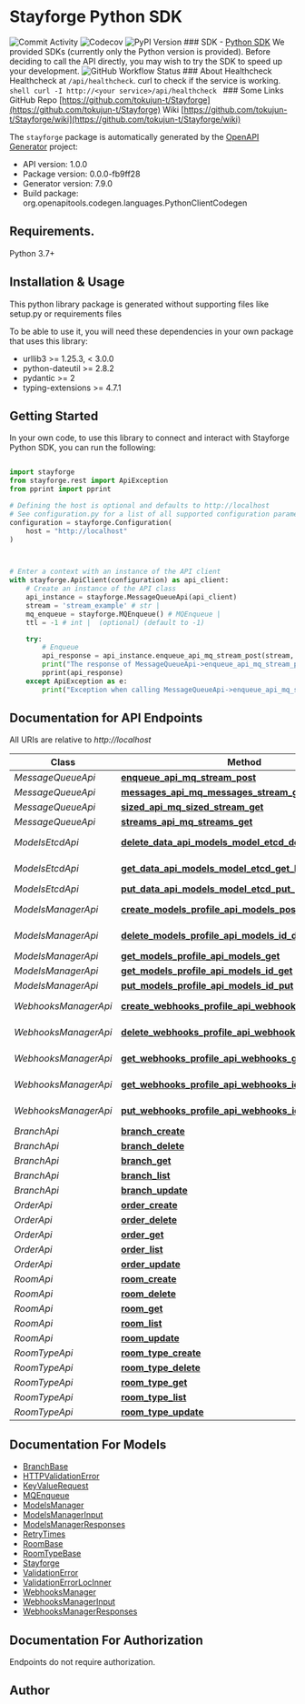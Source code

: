 # Stayforge Python SDK
![Commit Activity](https://img.shields.io/github/commit-activity/m/tokujun-t/stayforge) ![Codecov](https://codecov.io/gh/tokujun-t/stayforge/branch/main/graph/badge.svg) ![PyPI Version](https://img.shields.io/pypi/v/stayforge)  ### SDK  - [Python SDK](https://github.com/tokujun-t/stayforge-python)  We provided SDKs (currently only the Python version is provided). Before deciding to call the API directly, you may wish to try the SDK to speed up your development.  ![GitHub Workflow Status](https://github.com/tokujun-t/Stayforge/actions/workflows/python-sdk.yml/badge.svg)   ### About Healthcheck  Healthcheck at `/api/healthcheck`. curl to check if the service is working.  ```shell curl -I http://<your service>/api/healthcheck ``` ### Some Links  GitHub Repo [https://github.com/tokujun-t/Stayforge](https://github.com/tokujun-t/Stayforge)  Wiki [https://github.com/tokujun-t/Stayforge/wiki](https://github.com/tokujun-t/Stayforge/wiki) 

The `stayforge` package is automatically generated by the [OpenAPI Generator](https://openapi-generator.tech) project:

- API version: 1.0.0
- Package version: 0.0.0-fb9ff28
- Generator version: 7.9.0
- Build package: org.openapitools.codegen.languages.PythonClientCodegen

## Requirements.

Python 3.7+

## Installation & Usage

This python library package is generated without supporting files like setup.py or requirements files

To be able to use it, you will need these dependencies in your own package that uses this library:

* urllib3 >= 1.25.3, < 3.0.0
* python-dateutil >= 2.8.2
* pydantic >= 2
* typing-extensions >= 4.7.1

## Getting Started

In your own code, to use this library to connect and interact with Stayforge Python SDK,
you can run the following:

```python

import stayforge
from stayforge.rest import ApiException
from pprint import pprint

# Defining the host is optional and defaults to http://localhost
# See configuration.py for a list of all supported configuration parameters.
configuration = stayforge.Configuration(
    host = "http://localhost"
)



# Enter a context with an instance of the API client
with stayforge.ApiClient(configuration) as api_client:
    # Create an instance of the API class
    api_instance = stayforge.MessageQueueApi(api_client)
    stream = 'stream_example' # str | 
    mq_enqueue = stayforge.MQEnqueue() # MQEnqueue | 
    ttl = -1 # int |  (optional) (default to -1)

    try:
        # Enqueue
        api_response = api_instance.enqueue_api_mq_stream_post(stream, mq_enqueue, ttl=ttl)
        print("The response of MessageQueueApi->enqueue_api_mq_stream_post:\n")
        pprint(api_response)
    except ApiException as e:
        print("Exception when calling MessageQueueApi->enqueue_api_mq_stream_post: %s\n" % e)

```

## Documentation for API Endpoints

All URIs are relative to *http://localhost*

Class | Method | HTTP request | Description
------------ | ------------- | ------------- | -------------
*MessageQueueApi* | [**enqueue_api_mq_stream_post**](stayforge/docs/MessageQueueApi.md#enqueue_api_mq_stream_post) | **POST** /api/mq/{stream} | Enqueue
*MessageQueueApi* | [**messages_api_mq_messages_stream_get**](stayforge/docs/MessageQueueApi.md#messages_api_mq_messages_stream_get) | **GET** /api/mq/messages/{stream} | Messages
*MessageQueueApi* | [**sized_api_mq_sized_stream_get**](stayforge/docs/MessageQueueApi.md#sized_api_mq_sized_stream_get) | **GET** /api/mq/sized/{stream} | Sized
*MessageQueueApi* | [**streams_api_mq_streams_get**](stayforge/docs/MessageQueueApi.md#streams_api_mq_streams_get) | **GET** /api/mq/streams | Streams
*ModelsEtcdApi* | [**delete_data_api_models_model_etcd_delete_key_delete**](stayforge/docs/ModelsEtcdApi.md#delete_data_api_models_model_etcd_delete_key_delete) | **DELETE** /api/models/{model}/etcd/delete/{key} | Delete Data
*ModelsEtcdApi* | [**get_data_api_models_model_etcd_get_key_get**](stayforge/docs/ModelsEtcdApi.md#get_data_api_models_model_etcd_get_key_get) | **GET** /api/models/{model}/etcd/get/{key} | Get Data
*ModelsEtcdApi* | [**put_data_api_models_model_etcd_put_post**](stayforge/docs/ModelsEtcdApi.md#put_data_api_models_model_etcd_put_post) | **POST** /api/models/{model}/etcd/put | Put Data
*ModelsManagerApi* | [**create_models_profile_api_models_post**](stayforge/docs/ModelsManagerApi.md#create_models_profile_api_models_post) | **POST** /api/models/ | Create Models Profile
*ModelsManagerApi* | [**delete_models_profile_api_models_id_delete**](stayforge/docs/ModelsManagerApi.md#delete_models_profile_api_models_id_delete) | **DELETE** /api/models/{id} | Delete Models Profile
*ModelsManagerApi* | [**get_models_profile_api_models_get**](stayforge/docs/ModelsManagerApi.md#get_models_profile_api_models_get) | **GET** /api/models/ | Get Models Profile
*ModelsManagerApi* | [**get_models_profile_api_models_id_get**](stayforge/docs/ModelsManagerApi.md#get_models_profile_api_models_id_get) | **GET** /api/models/{id} | Get Models Profile
*ModelsManagerApi* | [**put_models_profile_api_models_id_put**](stayforge/docs/ModelsManagerApi.md#put_models_profile_api_models_id_put) | **PUT** /api/models/{id} | Put Models Profile
*WebhooksManagerApi* | [**create_webhooks_profile_api_webhooks_post**](stayforge/docs/WebhooksManagerApi.md#create_webhooks_profile_api_webhooks_post) | **POST** /api/webhooks/ | Create Webhooks Profile
*WebhooksManagerApi* | [**delete_webhooks_profile_api_webhooks_id_delete**](stayforge/docs/WebhooksManagerApi.md#delete_webhooks_profile_api_webhooks_id_delete) | **DELETE** /api/webhooks/{id} | Delete Webhooks Profile
*WebhooksManagerApi* | [**get_webhooks_profile_api_webhooks_get**](stayforge/docs/WebhooksManagerApi.md#get_webhooks_profile_api_webhooks_get) | **GET** /api/webhooks/ | Get Webhooks Profile
*WebhooksManagerApi* | [**get_webhooks_profile_api_webhooks_id_get**](stayforge/docs/WebhooksManagerApi.md#get_webhooks_profile_api_webhooks_id_get) | **GET** /api/webhooks/{id} | Get Webhooks Profile
*WebhooksManagerApi* | [**put_webhooks_profile_api_webhooks_id_put**](stayforge/docs/WebhooksManagerApi.md#put_webhooks_profile_api_webhooks_id_put) | **PUT** /api/webhooks/{id} | Put Webhooks Profile
*BranchApi* | [**branch_create**](stayforge/docs/BranchApi.md#branch_create) | **POST** /api/v1/branch/ | branch_create
*BranchApi* | [**branch_delete**](stayforge/docs/BranchApi.md#branch_delete) | **DELETE** /api/v1/branch/{id} | branch_delete
*BranchApi* | [**branch_get**](stayforge/docs/BranchApi.md#branch_get) | **GET** /api/v1/branch/{id} | branch_get
*BranchApi* | [**branch_list**](stayforge/docs/BranchApi.md#branch_list) | **GET** /api/v1/branch/ | branch_list
*BranchApi* | [**branch_update**](stayforge/docs/BranchApi.md#branch_update) | **PUT** /api/v1/branch/{id} | branch_update
*OrderApi* | [**order_create**](stayforge/docs/OrderApi.md#order_create) | **POST** /api/v1/order/ | order_create
*OrderApi* | [**order_delete**](stayforge/docs/OrderApi.md#order_delete) | **DELETE** /api/v1/order/{id} | order_delete
*OrderApi* | [**order_get**](stayforge/docs/OrderApi.md#order_get) | **GET** /api/v1/order/{id} | order_get
*OrderApi* | [**order_list**](stayforge/docs/OrderApi.md#order_list) | **GET** /api/v1/order/ | order_list
*OrderApi* | [**order_update**](stayforge/docs/OrderApi.md#order_update) | **PUT** /api/v1/order/{id} | order_update
*RoomApi* | [**room_create**](stayforge/docs/RoomApi.md#room_create) | **POST** /api/v1/room/ | room_create
*RoomApi* | [**room_delete**](stayforge/docs/RoomApi.md#room_delete) | **DELETE** /api/v1/room/{id} | room_delete
*RoomApi* | [**room_get**](stayforge/docs/RoomApi.md#room_get) | **GET** /api/v1/room/{id} | room_get
*RoomApi* | [**room_list**](stayforge/docs/RoomApi.md#room_list) | **GET** /api/v1/room/ | room_list
*RoomApi* | [**room_update**](stayforge/docs/RoomApi.md#room_update) | **PUT** /api/v1/room/{id} | room_update
*RoomTypeApi* | [**room_type_create**](stayforge/docs/RoomTypeApi.md#room_type_create) | **POST** /api/v1/room_type/ | room_type_create
*RoomTypeApi* | [**room_type_delete**](stayforge/docs/RoomTypeApi.md#room_type_delete) | **DELETE** /api/v1/room_type/{id} | room_type_delete
*RoomTypeApi* | [**room_type_get**](stayforge/docs/RoomTypeApi.md#room_type_get) | **GET** /api/v1/room_type/{id} | room_type_get
*RoomTypeApi* | [**room_type_list**](stayforge/docs/RoomTypeApi.md#room_type_list) | **GET** /api/v1/room_type/ | room_type_list
*RoomTypeApi* | [**room_type_update**](stayforge/docs/RoomTypeApi.md#room_type_update) | **PUT** /api/v1/room_type/{id} | room_type_update


## Documentation For Models

 - [BranchBase](stayforge/docs/BranchBase.md)
 - [HTTPValidationError](stayforge/docs/HTTPValidationError.md)
 - [KeyValueRequest](stayforge/docs/KeyValueRequest.md)
 - [MQEnqueue](stayforge/docs/MQEnqueue.md)
 - [ModelsManager](stayforge/docs/ModelsManager.md)
 - [ModelsManagerInput](stayforge/docs/ModelsManagerInput.md)
 - [ModelsManagerResponses](stayforge/docs/ModelsManagerResponses.md)
 - [RetryTimes](stayforge/docs/RetryTimes.md)
 - [RoomBase](stayforge/docs/RoomBase.md)
 - [RoomTypeBase](stayforge/docs/RoomTypeBase.md)
 - [Stayforge](stayforge/docs/Stayforge.md)
 - [ValidationError](stayforge/docs/ValidationError.md)
 - [ValidationErrorLocInner](stayforge/docs/ValidationErrorLocInner.md)
 - [WebhooksManager](stayforge/docs/WebhooksManager.md)
 - [WebhooksManagerInput](stayforge/docs/WebhooksManagerInput.md)
 - [WebhooksManagerResponses](stayforge/docs/WebhooksManagerResponses.md)


<a id="documentation-for-authorization"></a>
## Documentation For Authorization

Endpoints do not require authorization.


## Author




